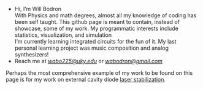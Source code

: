 - Hi, I’m Will Bodron \
With Physics and math degrees, almost all my knowledge of coding has been self taught. This github page is meant to contain, instead of showcase, some of my work.
My programmatic interests include statistics, visualization, and simulation \
I’m currently learning integrated circuits for the fun of it. My last personal learning project was music composition and analog synthesizers!
- Reach me at *wabo225@uky.edu* or *wabodron@gmail.com*

Perhaps the most comprehensive example of my work to be found on this page is for my work on external cavity diode [laser stabilization](../../../laserStabilization).
